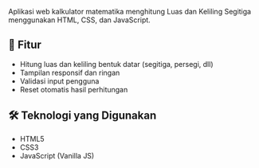 Aplikasi web kalkulator matematika menghitung Luas dan Keliling Segitiga menggunakan HTML, CSS, dan JavaScript.

## 🚀 Fitur

- Hitung luas dan keliling bentuk datar (segitiga, persegi, dll)
- Tampilan responsif dan ringan
- Validasi input pengguna
- Reset otomatis hasil perhitungan

## 🛠️ Teknologi yang Digunakan

- HTML5
- CSS3
- JavaScript (Vanilla JS)
